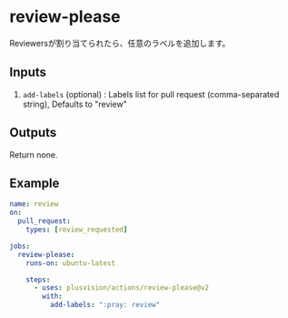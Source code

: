 # review-please

Reviewersが割り当てられたら、任意のラベルを追加します。

## Inputs

1. `add-labels` (optional) : Labels list for pull request (comma-separated string), Defaults to "review"

## Outputs

Return none.

## Example

```yaml
name: review
on:
  pull_request:
    types: [review_requested]

jobs:
  review-please:
    runs-on: ubuntu-latest

    steps:
      - uses: plusvision/actions/review-please@v2
        with:
          add-labels: ":pray: review"
```
